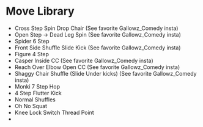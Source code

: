 # Move Library

- Cross Step Spin Drop Chair (See favorite Gallowz_Comedy insta)
- Open Step -> Dead Leg Spin (See favorite Gallowz_Comedy insta)
- Spider 6 Step
- Front Side Shuffle Slide Kick (See favorite Gallowz_Comedy insta)
- Figure 4 Step
- Casper Inside CC (See favorite Gallowz_Comedy insta)
- Reach Over Elbow Open CC (See favorite Gallowz_Comedy insta)
- Shaggy Chair Shuffle (Slide Under kicks) (See favorite Gallowz_Comedy insta)
- Monki 7 Step Hop
- 4 Step Flutter Kick
- Normal Shuffles
- Oh No Squat
- Knee Lock Switch Thread Point
-
